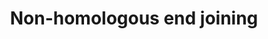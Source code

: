 ---
annotations:
- type: Pathway Ontology
  value: regulatory pathway
- type: Pathway Ontology
  value: DNA repair pathway
authors:
- MaintBot
- MartijnVanIersel
- Khanspers
- Elisa
description: (From http://en.wikipedia.org/wiki/Non-homologous_end_joining) Non-homologous
  end joining (NHEJ) is a pathway that repairs double-strand breaks in DNA. NHEJ is
  referred to as "non-homologous" because the break ends are directly ligated without
  the need for a homologous template, in contrast to homologous recombination, which
  requires a homologous sequence to guide repair. NHEJ is evolutionarily conserved
  throughout all kingdoms of life and is the predominant double-strand break repair
  pathway in mammalian cells.
last-edited: 2016-07-25
organisms:
- Equus caballus
redirect_from:
- /index.php/Pathway:WP1208
- /instance/WP1208
schema-jsonld:
- '@context': https://schema.org/
  '@id': https://wikipathways.github.io/pathways/WP1208.html
  '@type': Dataset
  creator:
    '@type': Organization
    name: WikiPathways
  description: (From http://en.wikipedia.org/wiki/Non-homologous_end_joining) Non-homologous
    end joining (NHEJ) is a pathway that repairs double-strand breaks in DNA. NHEJ
    is referred to as "non-homologous" because the break ends are directly ligated
    without the need for a homologous template, in contrast to homologous recombination,
    which requires a homologous sequence to guide repair. NHEJ is evolutionarily conserved
    throughout all kingdoms of life and is the predominant double-strand break repair
    pathway in mammalian cells.
  keywords:
  - XLF
  - NHEJ1
  - Ligase V
  - Nbs1 ?
  - MRE11A
  - XP_001489450.2
  - XP_001504687.1
  - XP_001500404.2
  - XP_001504492.1
  - Q8WN21_HORSE
  license: CC0
  name: Non-homologous end joining
seo: CreativeWork
title: Non-homologous end joining
wpid: WP1208
---